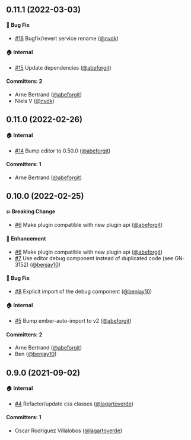 

## 0.11.1 (2022-03-03)

#### :bug: Bug Fix
* [#16](https://github.com/lblod/ember-rdfa-editor-standard-template-plugin/pull/16) Bugfix/revert service rename ([@nvdk](https://github.com/nvdk))

#### :house: Internal
* [#15](https://github.com/lblod/ember-rdfa-editor-standard-template-plugin/pull/15) Update dependencies ([@abeforgit](https://github.com/abeforgit))

#### Committers: 2
- Arne Bertrand ([@abeforgit](https://github.com/abeforgit))
- Niels V ([@nvdk](https://github.com/nvdk))

## 0.11.0 (2022-02-26)

#### :house: Internal
* [#14](https://github.com/lblod/ember-rdfa-editor-standard-template-plugin/pull/14) Bump editor to 0.50.0 ([@abeforgit](https://github.com/abeforgit))

#### Committers: 1
- Arne Bertrand ([@abeforgit](https://github.com/abeforgit))


## 0.10.0 (2022-02-25)

#### :boom: Breaking Change
* [#6](https://github.com/lblod/ember-rdfa-editor-standard-template-plugin/pull/6) Make plugin compatible with new plugin api ([@abeforgit](https://github.com/abeforgit))

#### :rocket: Enhancement
* [#6](https://github.com/lblod/ember-rdfa-editor-standard-template-plugin/pull/6) Make plugin compatible with new plugin api ([@abeforgit](https://github.com/abeforgit))
* [#7](https://github.com/lblod/ember-rdfa-editor-standard-template-plugin/pull/7) Use editor debug component instead of duplicated code (see GN-3152) ([@benjay10](https://github.com/benjay10))

#### :bug: Bug Fix
* [#8](https://github.com/lblod/ember-rdfa-editor-standard-template-plugin/pull/8) Explicit import of the debug component ([@benjay10](https://github.com/benjay10))

#### :house: Internal
* [#5](https://github.com/lblod/ember-rdfa-editor-standard-template-plugin/pull/5) Bump ember-auto-import to v2 ([@abeforgit](https://github.com/abeforgit))

#### Committers: 2
- Arne Bertrand ([@abeforgit](https://github.com/abeforgit))
- Ben ([@benjay10](https://github.com/benjay10))


## 0.9.0 (2021-09-02)

#### :house: Internal
* [#4](https://github.com/lblod/ember-rdfa-editor-standard-template-plugin/pull/4) Refactor/update css classes ([@lagartoverde](https://github.com/lagartoverde))

#### Committers: 1
- Oscar Rodriguez Villalobos ([@lagartoverde](https://github.com/lagartoverde))

